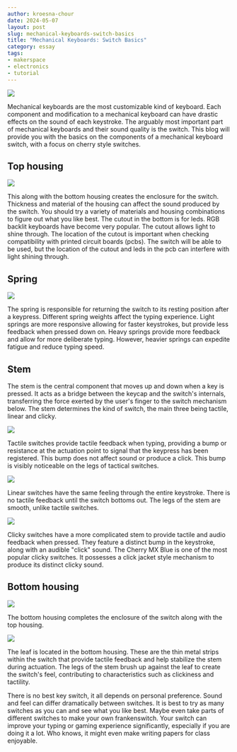 ```yaml
---
author: kroesna-chour
date: 2024-05-07
layout: post
slug: mechanical-keyboards-switch-basics
title: "Mechanical Keyboards: Switch Basics"
category: essay
tags:
- makerspace
- electronics
- tutorial
---
```

![](/assets/post-media/switches/2024-05-07%20switch%200.JPG)

Mechanical keyboards are the most customizable kind of keyboard. Each component and modification to a mechanical keyboard can have drastic effects on the sound of each keystroke. The arguably most important part of mechanical keyboards and their sound quality is the switch. This blog will provide you with the basics on the components of a mechanical keyboard switch, with a focus on cherry style switches.

## Top housing
![](/assets/post-media/switches/2024-05-07%20switch%201.JPG)

This along with the bottom housing creates the enclosure for the switch. Thickness and material of the housing can affect the sound produced by the switch. You should try a variety of materials and housing combinations to figure out what you like best. The cutout in the bottom is for leds. RGB backlit keyboards have become very popular. The cutout allows light to shine through. The location of the cutout is important when checking compatibility with printed circuit boards (pcbs). The switch will be able to be used, but the location of the cutout and leds in the pcb can interfere with light shining through. 

## Spring
![](/assets/post-media/switches/2024-05-07%20switch%202.JPG)

The spring is responsible for returning the switch to its resting position after a keypress. Different spring weights affect the typing experience. Light springs are more responsive allowing for faster keystrokes, but provide less feedback when pressed down on. Heavy springs provide more feedback and allow for more deliberate typing. However, heavier springs can expedite fatigue and reduce typing speed. 

## Stem
The stem is the central component that moves up and down when a key is pressed. It acts as a bridge between the keycap and the switch's internals, transferring the force exerted by the user's finger to the switch mechanism below. The stem determines the kind of switch, the main three being tactile, linear and clicky.

![](/assets/post-media/switches/2024-05-07%20switch%203.JPG)

Tactile switches provide tactile feedback when typing, providing a bump or resistance at the actuation point to signal that the keypress has been registered. This bump does not affect sound or produce a click. This bump is visibly noticeable on the legs of tactical switches.

![](/assets/post-media/switches/2024-05-07%20switch%204.JPG)

Linear switches have the same feeling through the entire keystroke. There is no tactile feedback until the switch bottoms out. The legs of the stem are smooth, unlike tactile switches.

![](/assets/post-media/switches/2024-05-07%20switch%205.JPG)

Clicky switches have a more complicated stem to provide tactile and audio  feedback when pressed. They feature a distinct bump in the keystroke, along with an audible "click" sound. The Cherry MX Blue is one of the most popular clicky switches. It possesses a click jacket style mechanism to produce its distinct clicky sound.

## Bottom housing
![](/assets/post-media/switches/2024-05-07%20switch%206.JPG)

The bottom housing completes the enclosure of the switch along with the top housing. 

![](/assets/post-media/switches/2024-05-07%20switch%207.JPG)

The leaf is located in the bottom housing. These are the thin metal strips within the switch that provide tactile feedback and help stabilize the stem during actuation. The legs of the stem brush up against the leaf to create the switch's feel, contributing to characteristics such as clickiness and tactility. 

There is no best key switch, it all depends on personal preference. Sound and feel can differ dramatically between switches.  It is best to try as many switches as you can and see what you like best. Maybe even take parts of different switches to make your own frankenswitch. Your switch can improve your typing or gaming experience significantly, especially if you are doing it a lot. Who knows, it might even make writing papers for class enjoyable. 
